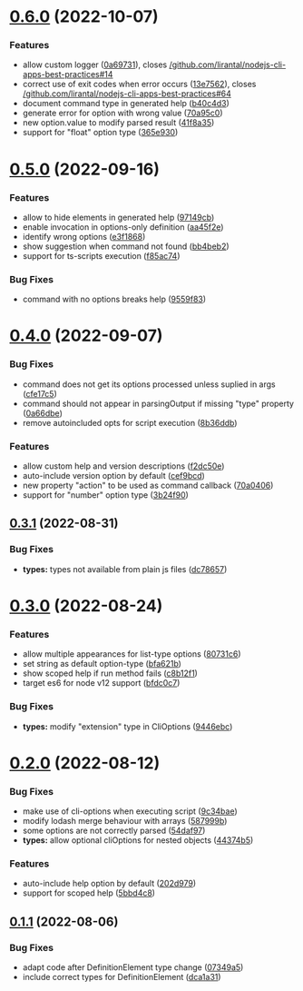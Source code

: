 # [0.6.0](https://github.com/carloscortonc/cli-er/compare/v0.5.0...v0.6.0) (2022-10-07)


### Features

* allow custom logger ([0a69731](https://github.com/carloscortonc/cli-er/commit/0a69731873d1b279065001fa0aa98dab1335f099)), closes [/github.com/lirantal/nodejs-cli-apps-best-practices#14](https://github.com//github.com/lirantal/nodejs-cli-apps-best-practices/issues/14)
* correct use of exit codes when error occurs ([13e7562](https://github.com/carloscortonc/cli-er/commit/13e7562f2272c3670828a6d9523549116b421c66)), closes [/github.com/lirantal/nodejs-cli-apps-best-practices#64](https://github.com//github.com/lirantal/nodejs-cli-apps-best-practices/issues/64)
* document command type in generated help ([b40c4d3](https://github.com/carloscortonc/cli-er/commit/b40c4d338dd8b0bfcadf3b8e47f47ad97578515e))
* generate error for option with wrong value ([70a95c0](https://github.com/carloscortonc/cli-er/commit/70a95c01615422fc867c07a0d8d847f521cf7efd))
* new option.value to modify parsed result ([41f8a35](https://github.com/carloscortonc/cli-er/commit/41f8a35c89d5ea4f6b7814607d7abbbf2b5c82d6))
* support for "float" option type ([365e930](https://github.com/carloscortonc/cli-er/commit/365e930566a93368ca991e5d8811c4ede065863c))

# [0.5.0](https://github.com/carloscortonc/cli-er/compare/v0.4.0...v0.5.0) (2022-09-16)


### Features

* allow to hide elements in generated help ([97149cb](https://github.com/carloscortonc/cli-er/commit/97149cb72132d22184d12126f513c63cfdf3c363))
* enable invocation in options-only definition ([aa45f2e](https://github.com/carloscortonc/cli-er/commit/aa45f2ec1dd51cbf8fb5146501df83b2bab09973))
* identify wrong options ([e3f1868](https://github.com/carloscortonc/cli-er/commit/e3f1868f4c9a6c24c200c1de5873493b48fd8a94))
* show suggestion when command not found ([bb4beb2](https://github.com/carloscortonc/cli-er/commit/bb4beb262f2ebd9cf85e7b3e6ba91f5ebecc1864))
* support for ts-scripts execution ([f85ac74](https://github.com/carloscortonc/cli-er/commit/f85ac74a227da3b8f960beb1a791f7e1d9ce7407))


### Bug Fixes

* command with no options breaks help ([9559f83](https://github.com/carloscortonc/cli-er/commit/9559f83c37ac012cb4b69e23094a7e617e00fcf0))

# [0.4.0](https://github.com/carloscortonc/cli-er/compare/v0.3.1...v0.4.0) (2022-09-07)


### Bug Fixes

* command does not get its options processed unless suplied in args ([cfe17c5](https://github.com/carloscortonc/cli-er/commit/cfe17c58cca6506d85db704703522b2c6a1005e0))
* command should not appear in parsingOutput if missing "type" property ([0a66dbe](https://github.com/carloscortonc/cli-er/commit/0a66dbee27d242ce8db2850ab391483d9855f1ea))
* remove autoincluded opts for script execution ([8b36ddb](https://github.com/carloscortonc/cli-er/commit/8b36ddb22514312fdcb0c05c991c916fe50709f8))


### Features

* allow custom help and version descriptions ([f2dc50e](https://github.com/carloscortonc/cli-er/commit/f2dc50ecbf705a6d15d839d002880d5635c98a1a))
* auto-include version option by default ([cef9bcd](https://github.com/carloscortonc/cli-er/commit/cef9bcd32ec191602d4331f8e54adc214bd2f043))
* new property "action" to be used as command callback ([70a0406](https://github.com/carloscortonc/cli-er/commit/70a040691eda6c5dba1f35d3441f0583fe757117))
* support for "number" option type ([3b24f90](https://github.com/carloscortonc/cli-er/commit/3b24f90fc1549aa9ff1b5411531111d2b93eadab))

## [0.3.1](https://github.com/carloscortonc/cli-er/compare/v0.3.0...v0.3.1) (2022-08-31)


### Bug Fixes

* **types:** types not available from plain js files ([dc78657](https://github.com/carloscortonc/cli-er/commit/dc78657b1a20010cb7bdee9cc216be0ee48c64a0))

# [0.3.0](https://github.com/carloscortonc/cli-er/compare/v0.2.0...v0.3.0) (2022-08-24)


### Features

* allow multiple appearances for list-type options ([80731c6](https://github.com/carloscortonc/cli-er/commit/80731c674290d50e0d6fb4e48a24ec83847946d0))
* set string as default option-type ([bfa621b](https://github.com/carloscortonc/cli-er/commit/bfa621bcff46a88dbe49fb7009a9a42faeedd823))
* show scoped help if run method fails ([c8b12f1](https://github.com/carloscortonc/cli-er/commit/c8b12f1817e51e09f233191432ac8da464a523e1))
* target es6 for node v12 support ([bfdc0c7](https://github.com/carloscortonc/cli-er/commit/bfdc0c7c19d75726203f15b9384570fa485ca998))


### Bug Fixes

* **types:** modify "extension" type in CliOptions ([9446ebc](https://github.com/carloscortonc/cli-er/commit/9446ebc4e7a4e00ff7e24a8491441935641066c8))

# [0.2.0](https://github.com/carloscortonc/cli-er/compare/v0.1.1...v0.2.0) (2022-08-12)


### Bug Fixes

* make use of cli-options when executing script ([9c34bae](https://github.com/carloscortonc/cli-er/commit/9c34bae4f574674b81cf14194f289c7ee0ac72b4))
* modify lodash merge behaviour with arrays ([587999b](https://github.com/carloscortonc/cli-er/commit/587999b82b40ca6ac0afca2219c448679dca8c31))
* some options are not correctly parsed ([54daf97](https://github.com/carloscortonc/cli-er/commit/54daf975e9f17a6aa0bad1fa478a6546d12e5323))
* **types:** allow optional cliOptions for nested objects ([44374b5](https://github.com/carloscortonc/cli-er/commit/44374b5e5b316e9a7a669fbb0526a29b55a8bb83))


### Features

* auto-include help option by default ([202d979](https://github.com/carloscortonc/cli-er/commit/202d979c925c67ab78b0c400559aa32493290716))
* support for scoped help ([5bbd4c8](https://github.com/carloscortonc/cli-er/commit/5bbd4c842cf662bce925725074de2ba140531a07))

## [0.1.1](https://github.com/carloscortonc/cli-er/compare/v0.1.0...v0.1.1) (2022-08-06)


### Bug Fixes

* adapt code after DefinitionElement type change ([07349a5](https://github.com/carloscortonc/cli-er/commit/07349a555216f50b776d98145a2ccdd77a176521))
* include correct types for DefinitionElement ([dca1a31](https://github.com/carloscortonc/cli-er/commit/dca1a315c872650683f0ffc3e5c7bc102bfc7f09))
